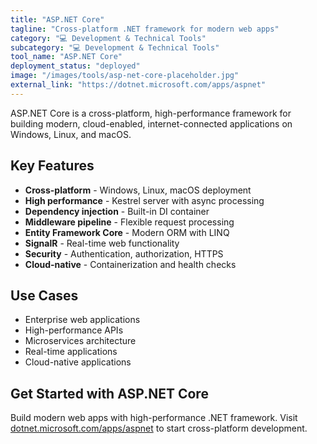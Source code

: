 ```yaml
---
title: "ASP.NET Core"
tagline: "Cross-platform .NET framework for modern web apps"
category: "💻 Development & Technical Tools"
subcategory: "💻 Development & Technical Tools"
tool_name: "ASP.NET Core"
deployment_status: "deployed"
image: "/images/tools/asp-net-core-placeholder.jpg"
external_link: "https://dotnet.microsoft.com/apps/aspnet"
---
```

ASP.NET Core is a cross-platform, high-performance framework for building modern, cloud-enabled, internet-connected applications on Windows, Linux, and macOS.

## Key Features

- **Cross-platform** - Windows, Linux, macOS deployment
- **High performance** - Kestrel server with async processing
- **Dependency injection** - Built-in DI container
- **Middleware pipeline** - Flexible request processing
- **Entity Framework Core** - Modern ORM with LINQ
- **SignalR** - Real-time web functionality
- **Security** - Authentication, authorization, HTTPS
- **Cloud-native** - Containerization and health checks

## Use Cases

- Enterprise web applications
- High-performance APIs
- Microservices architecture
- Real-time applications
- Cloud-native applications

## Get Started with ASP.NET Core

Build modern web apps with high-performance .NET framework. Visit [dotnet.microsoft.com/apps/aspnet](https://dotnet.microsoft.com/apps/aspnet) to start cross-platform development.